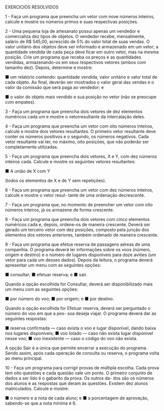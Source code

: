 EXERCICIOS RESOLVIDOS


1 - Faça um programa que preencha um vetor com nove números inteiros, calcule e mostre os números primos e suas respectivas posições.

2 - Uma pequena loja de artesanato possui apenas um vendedor e comercializa dez tipos de objetos. O vendedor recebe, mensalmente, salário de R$ 545,00, acrescido de 5% do valor total de suas vendas. O valor unitário dos objetos deve ser informado e armazenado em um vetor; a quantidade vendida de cada peça deve ficar em outro vetor, mas na mesma posição. Crie um programa que receba os preços e as quantidades vendidas, armazenando-os em seus respectivos vetores (ambos com tamanho dez). Depois, determine e mostre:

■ um relatório contendo: quantidade vendida, valor unitário e valor total de cada objeto. Ao final, deverão ser mostrados o valor geral das vendas e o valor da comissão que será paga ao vendedor; e

■ o valor do objeto mais vendido e sua posição no vetor (não se preocupe com empates).

3 - Faça um programa que preencha dois vetores de dez elementos numéricos cada um e mostre o vetorresultante da intercalação deles.

4 - Faça um programa que preencha um vetor com oito números inteiros, calcule e mostre dois vetores resultantes. O primeiro vetor resultante deve conter os números positivos e o segundo, os números negativos. Cada vetor resultante vai ter, no máximo, oito posições, que não poderão ser completamente utilizadas.

5 - Faça um programa que preencha dois vetores, X e Y, com dez números inteiros cada. Calcule e mostre os seguintes vetores resultantes:

■ A união de X com Y

(todos os elementos de X e de Y sem repetições).

6 - Faça um programa que preencha um vetor com dez números inteiros, calcule e mostre o vetor resul- tante de uma ordenação decrescente.

7 - Faça um programa que, no momento de preencher um vetor com oito números inteiros, já os armazene de forma crescente.

8 - Faça um programa que preencha dois vetores com cinco elementos numéricos cada e, depois, ordene-os de maneira crescente. Deverá ser gerado um terceiro vetor com dez posições, composto pela junção dos elementos dos vetores anteriores, também ordenado de maneira crescente.

9 - Faça um programa que efetue reserva de passagens aéreas de uma companhia. O programa deverá ler informações sobre os voos (número, origem e destino) e o número de lugares disponíveis para doze aviões (um vetor para cada um desses dados). Depois da leitura, o programa deverá apresentar um menu com as seguintes opções:

■ consultar; ■ efetuar reserva; e ■ sair.

Quando a opção escolhida for Consultar, deverá ser disponibilizado mais um menu com as seguintes opções:

■ por número do voo; ■ por origem; e ■ por destino.

Quando a opção escolhida for Efetuar reserva, deverá ser perguntado o número do voo em que a pes- soa deseja viajar. O programa deverá dar as seguintes respostas:

■ reserva confirmada — caso exista o voo e lugar disponível, dando baixa nos lugares disponíveis; ■ voo lotado — caso não exista lugar disponível nesse voo; ■ voo inexistente — caso o código do voo não exista.

A opção Sair é a única que permite encerrar a execução do programa. Sendo assim, após cada operação de consulta ou reserva, o programa volta ao menu principal.

10 - Faça um programa para corrigir provas de múltipla escolha. Cada prova tem oito questões e cada questão vale um ponto. O primeiro conjunto de dados a ser lido é o gabarito da prova. Os outros da- dos são os números dos alunos e as respostas que deram às questões. Existem dez alunos matriculados. Calcule e mostre:

■ o número e a nota de cada aluno; e ■ a porcentagem de aprovação, sabendo-se que a nota mínima é 6.
